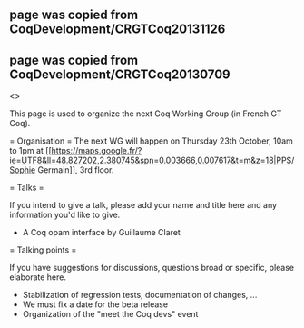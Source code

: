 ## page was copied from CoqDevelopment/CRGTCoq20131126
## page was copied from CoqDevelopment/CRGTCoq20130709
<<TableOfContents>>

This page is used to organize the next Coq Working Group (in French GT Coq).

= Organisation =
The next WG will happen on Thursday 23th October, 10am to 1pm at [[https://maps.google.fr/?ie=UTF8&ll=48.827202,2.380745&spn=0.003666,0.007617&t=m&z=18|PPS/Sophie Germain]], 3rd floor.

= Talks =

If you intend to give a talk, please add your name and title here and any information you'd like to give.

 * A Coq opam interface by Guillaume Claret

= Talking points =

If you have suggestions for discussions, questions broad or specific, please elaborate here.

 * Stabilization of regression tests, documentation of changes, ...
 * We must fix a date for the beta release
 * Organization of the "meet the Coq devs" event
